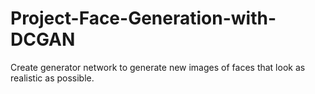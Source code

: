# Project-Face-Generation-with-DCGAN
Create generator network to generate new images of faces that look as realistic as possible.
